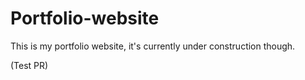 # Portfolio-website
This is my portfolio website, it's currently under construction though.

(Test PR)
